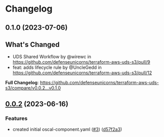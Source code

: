 # Changelog

## 0.1.0 (2023-07-06)

## What's Changed
* UDS Shared Workflow by @wirewc in https://github.com/defenseunicorns/terraform-aws-uds-s3/pull/9
* feat: adds lifecycle rule by @UncleGedd in https://github.com/defenseunicorns/terraform-aws-uds-s3/pull/12


**Full Changelog**: https://github.com/defenseunicorns/terraform-aws-uds-s3/compare/v0.0.2...v0.1.0

## [0.0.2](https://github.com/defenseunicorns/terraform-aws-uds-s3/compare/v0.0.1...v0.0.2) (2023-06-16)


### Features

* created initial oscal-component.yaml ([#3](https://github.com/defenseunicorns/terraform-aws-uds-s3/issues/3)) ([d57f2a3](https://github.com/defenseunicorns/terraform-aws-uds-s3/commit/d57f2a3a1ebf61ee4be60e7f9af61f2a1c4c762d))
